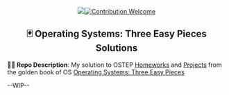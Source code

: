 <!-- <p align="center"><img src="./github.png" width="80%"/></p> -->
<p align="center">
<a href="#license"><img src="https://img.shields.io/github/license/sourcerer-io/hall-of-fame.svg?colorB=ff0000"></a><a href="#"><img src="https://img.shields.io/badge/Contribution-welcome-brightgreen.svg" alt="Contribution Welcome"></a>
</p>

<h2 align="center">🃏 Operating Systems: Three Easy Pieces Solutions</h2>

**👨‍💻 Repo Description**: My solution to OSTEP [Homeworks](https://github.com/remzi-arpacidusseau/ostep-homework) and [Projects](https://github.com/remzi-arpacidusseau/ostep-projects) from the golden book of OS [Operating Systems: Three Easy Pieces](https://pages.cs.wisc.edu/~remzi/OSTEP/) 

--WIP--
